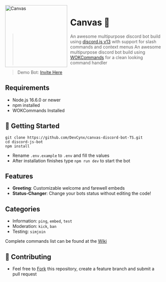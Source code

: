 <img width="200" height="200" align="left" style="float: left; margin: 0 10px 0 0;" alt="Canvas" src="https://cdn.discordapp.com/attachments/890664906997776500/896655691840909342/download_5.jpg?size=720">

# Canvas 🤖

> An awesome multipurpose discord bot build using [discord.js v13](https://discord.js.org) with support for slash commands and context menus
> An awesome multipurpose discord bot build using [WOKCommands](https://github.com/AlexzanderFlores/WOKCommands) for a clean looking command handler

> Demo Bot: [Invite Here](https://discord.com/oauth2/authorize?client_id=870778492999061524&scope=identify%20guilds%20bot%20applications.commands&permissions=7314341886)

## Requirements

- Node.js 16.6.0 or newer
- npm installed
- WOKCommands Installed

## 🚀 Getting Started

```
git clone https://github.com/DevCynx/canvas-discord-bot-TS.git
cd discord-js-bot
npm install
```

- Rename `.env.example` to `.env` and fill the values
- After installation finishes type `npm run dev` to start the bot

## Features

- **Greeting**: Customizable welcome and farewell embeds
- **Status-Changer**: Change your bots status without editing the code!

## Categories

- Information: `ping`, `embed`, `test`
- Moderation: `kick`, `ban`
- Testing: `simjoin`

Complete commands list can be found at the [Wiki](https://github.com/DevCynx/canvas-discord-bot-TS/wiki)

## 🤝 Contributing

- Feel free to [Fork](https://github.com/DevCynx/canvas-discord-bot-TS/fork) this repository, create a feature branch and submit a pull request
